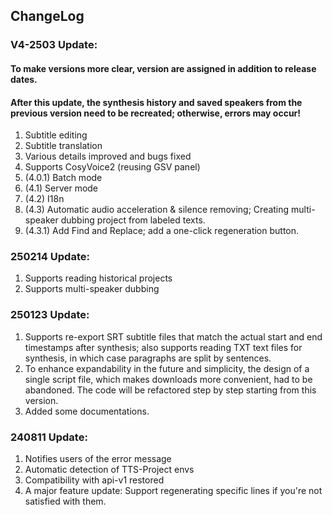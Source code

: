## ChangeLog

### V4-2503 Update:
#### To make versions more clear, version are assigned in addition to release dates.
#### After this update, the synthesis history and saved speakers from the previous version need to be recreated; otherwise, errors may occur!
1. Subtitle editing  
2. Subtitle translation  
3. Various details improved and bugs fixed  
4. Supports CosyVoice2 (reusing GSV panel)  
5. (4.0.1) Batch mode  
6. (4.1) Server mode  
7. (4.2) I18n  
8. (4.3) Automatic audio acceleration & silence removing; Creating multi-speaker dubbing project from labeled texts.  
9. (4.3.1) Add Find and Replace; add a one-click regeneration button.  

### 250214 Update:
1. Supports reading historical projects  
2. Supports multi-speaker dubbing 

### 250123 Update:
1. Supports re-export SRT subtitle files that match the actual start and end timestamps after synthesis; also supports reading TXT text files for synthesis, in which case paragraphs are split by sentences.
2. To enhance expandability in the future and simplicity, the design of a single script file, which makes downloads more convenient, had to be abandoned. The code will be refactored step by step starting from this version.
3. Added some documentations.

### 240811 Update:
1. Notifies users of the error message
2. Automatic detection of TTS-Project envs
3. Compatibility with api-v1 restored
4. A major feature update: Support regenerating specific lines if you're not satisfied with them.